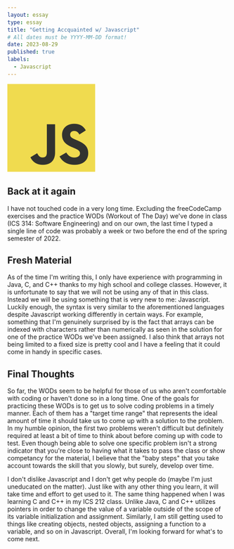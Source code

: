 ```yaml
---
layout: essay
type: essay
title: "Getting Accquainted w/ Javascript"
# All dates must be YYYY-MM-DD format!
date: 2023-08-29
published: true
labels:
  - Javascript
---
```


<img width="200px" class="rounded float-start pe-4" src="../img/js.png">

## Back at it again

I have not touched code in a very long time. Excluding the freeCodeCamp exercises and the practice WODs (Workout of The Day) we've done in class (ICS 314: Software Engineering) and on our own, the last time I typed a single line of code was probably a week or two before the end of the spring semester of 2022. 

## Fresh Material

As of the time I'm writing this, I only have experience with programming in Java, C, and C++ thanks to my high school and college classes. However, it is unfortunate to say that we will not be using any of that in this class. Instead we will be using something that is very new to me: Javascript. Luckily enough, the syntax is very similar to the aforementioned languages despite Javascript working differently in certain ways. For example, something that I'm genuinely surprised by is the fact that arrays can be indexed with characters rather than numerically as seen in the solution for one of the practice WODs we've been assigned. I also think that arrays not being limited to a fixed size is pretty cool and I have a feeling that it could come in handy in specific cases. 

## Final Thoughts

So far, the WODs seem to be helpful for those of us who aren't comfortable with coding or haven't done so in a long time. One of the goals for practicing these WODs is to get us to solve coding problems in a timely manner. Each of them has a "target time range" that represents the ideal amount of time it should take us to come up with a solution to the problem. In my humble opinion, the first two problems weren't difficult but definitely required at least a bit of time to think about before coming up with code to test. Even though being able to solve one specific problem isn't a strong indicator that you're close to having what it takes to pass the class or show competancy for the material, I believe that the "baby steps" that you take account towards the skill that you slowly, but surely, develop over time. 

I don't dislike Javascript and I don't get why people do (maybe I'm just uneducated on the matter). Just like with any other thing you learn, it will take time and effort to get used to it. The same thing happened when I was learning C and C++ in my ICS 212 class. Unlike Java, C and C++ utilizes pointers in order to change the value of a variable outside of the scope of its variable initialization and assignment. Similarly, I am still getting used to things like creating objects, nested objects, assigning a function to a variable, and so on in Javascript. Overall, I'm looking forward for what's to come next.
